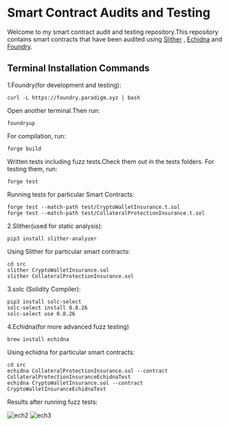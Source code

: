 # Smart Contract Audits and Testing
  Welcome to my smart contract audit and testing repository.This repository contains smart contracts that have been audited using [Slither](https://github.com/crytic/slither) , [Echidna](https://github.com/crytic/echidna) and [Foundry](https://github.com/foundry-rs/foundry).

 ## Terminal Installation Commands
 1.Foundry(for development and testing):
  ```
curl -L https://foundry.paradigm.xyz | bash
```
Open another terminal.Then run:
```
foundryup
```
For compilation, run:
```
forge build
```
Written tests including fuzz tests.Check them out in the tests folders. For testing them, run:
```
forge test
```
Running tests for particular Smart Contracts:
```
forge test --match-path test/CryptoWalletInsurance.t.sol
forge test --match-path test/CollateralProtectionInsurance.t.sol
```
2.Slither(used for static analysis):
 ```
 pip3 install slither-analyzer 
```
Using Slither for particular smart contracts:
```
cd src
slither CryptoWalletInsurance.sol
slither CollateralProtectionInsurance.sol
```
3.solc (Solidity Compiler):
 ```
pip3 install solc-select
solc-select install 0.8.26
solc-select use 0.8.26
```
4.Echidna(for more advanced fuzz testing)
```
brew install echidna
```
Using echidna for particular smart contracts:
```
cd src
echidna CollateralProtectionInsurance.sol --contract CollateralProtectionInsuranceEchidnaTest
echidna CryptoWalletInsurance.sol --contract CryptoWalletInsuranceEchidnaTest
```
Results after running fuzz tests:

![ech2](https://github.com/skpkss/Unhackable_Contracts/assets/107455544/7fff890a-244f-4b47-8f5b-526ec03a1419)
![ech3](https://github.com/skpkss/Unhackable_Contracts/assets/107455544/5df37520-ade1-482b-a0d8-d9a1a323cfd3)

